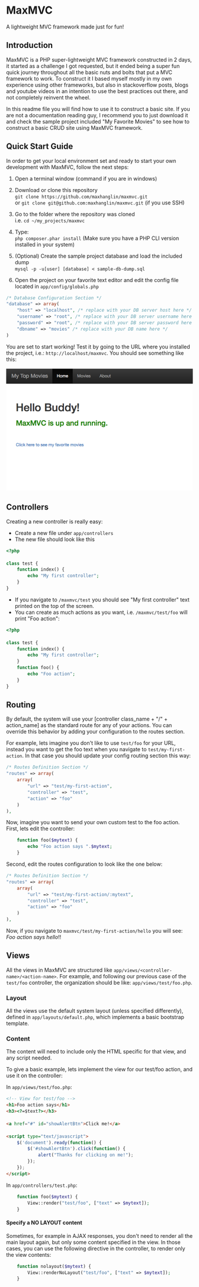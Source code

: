 # MaxMVC
A lightweight MVC framework made just for fun!

## Introduction
MaxMVC is a PHP super-lightweight MVC framework constructed in 2 days, it started as a challenge I got requested, but it ended being a super fun quick journey throughout all the basic nuts and bolts that put a MVC framework to work. To construct it I based myself mostly in my own experience using other frameworks, but also in stackoverflow posts, blogs and youtube videos in an intention to use the best practices out there, and not completely reinvent the wheel.

In this readme file you will find how to use it to construct a basic site. If you are not a documentation reading guy, I recommend you to just download it and check the sample project included "My Favorite Movies" to see how to construct a basic CRUD site using MaxMVC framework.

## Quick Start Guide
In order to get your local environment set and ready to start your own development with MaxMVC, follow the next steps:

1. Open a terminal window (command if you are in windows)
2. Download or clone this repository<br>
`git clone https://github.com/maxhanglin/maxmvc.git`<br>
or `git clone git@github.com:maxhanglin/maxmvc.git` (if you use SSH)

4. Go to the folder where the repository was cloned<br>
i.e. `cd ~/my_projects/maxmvc`

5. Type:<br>
`php composer.phar install` (Make sure you have a PHP CLI version installed in your system)

6. (Optional) Create the sample project database and load the included dump<br>
`mysql -p -u[user] [database] < sample-db-dump.sql`

7. Open the project on your favorite text editor and edit the config file located in `app/config/globals.php`<br>
```php
/* Database Configuration Section */
"database" => array(
	"host" => "localhost", /* replace with your DB server host here */
	"username" => "root", /* replace with your DB server username here */
	"password" => "root", /* replace with your DB server password here */
	"dbname" => "movies" /* replace with your DB name here */
)
```

You are set to start working! Test it by going to the URL where you installed the project, i.e.: `http://localhost/maxmvc`. You should see something like this:<br><br>
![Home Screen](https://raw.githubusercontent.com/maxhanglin/maxmvc/master/screenshot.png "Home Screen")

## Controllers
Creating a new controller is really easy:

- Create a new file under `app/controllers`
- The new file should look like this

```php
<?php

class test {
	function index() {
		echo "My first controller";
	}
}
```

- If you navigate to `/maxmvc/test` you should see "My first controller" text printed on the top of the screen.
- You can create as much actions as you want, i.e. `/maxmvc/test/foo` will print "Foo action":
```php
<?php

class test {
	function index() {
		echo "My first controller";
	}
	function foo() {
		echo "Foo action";
	}
}
```

## Routing
By default, the system will use your [controller class_name + "/" + action_name] as the standard route for any of your actions. You can override this behavior by adding your configuration to the routes section.

For example, lets imagine you don't like to use `test/foo` for your URL, instead you want to get the foo text when you navigate to `test/my-first-action`. In that case you should update your config routing section this way:

```php
/* Routes Definition Section */
"routes" => array(
	array(
		"url" => "test/my-first-action",
		"controller" => "test",
		"action" => "foo"
	)
),
```

Now, imagine you want to send your own custom test to the foo action. First, lets edit the controller:

```php
	function foo($mytext) {
		echo "Foo action says ".$mytext;
	}
```

Second, edit the routes configuration to look like the one below:

```php
/* Routes Definition Section */
"routes" => array(
	array(
		"url" => "test/my-first-action/:mytext",
		"controller" => "test",
		"action" => "foo"
	)
),
```

Now, if you navigate to `maxmvc/test/my-first-action/hello` you will see: *Foo action says hello*!!

## Views
All the views in MaxMVC are structured like `app/views/<controller-name>/<action-name>`. For example, and following our previous case of the `test/foo` controller, the organization should be like: `app/views/test/foo.php`.

### Layout
All the views use the default system layout (unless specified differently), defined in `app/layouts/default.php`, which implements a basic bootstrap template. 

### Content
The content will need to include only the HTML specific for that view, and any script needed. 

To give a basic example, lets implement the view for our test/foo action, and use it on the controller:

In `app/views/test/foo.php`:
```html
<!-- View for test/foo -->
<h1>Foo action says</h1>
<h3><?=$text?></h3>

<a href="#" id="showAlertBtn">Click me!</a>

<script type="text/javascript">
	$('document').ready(function() {
		$('#showAlertBtn').click(function() {
			alert("Thanks for clicking on me!");
		});
	});
</script>
```

In `app/controllers/test.php`:
```php
	function foo($mytext) {
		View::render("test/foo", ["text" => $mytext]);
	}
```

#### Specify a NO LAYOUT content
Sometimes, for example in AJAX responses, you don't need to render all the main layout again, but only some content specified in the view. In those cases, you can use the following directive in the controller, to render only the view contents:

```php
	function nolayout($mytext) {
		View::renderNoLayout("test/foo", ["text" => $mytext]);
	}
```

